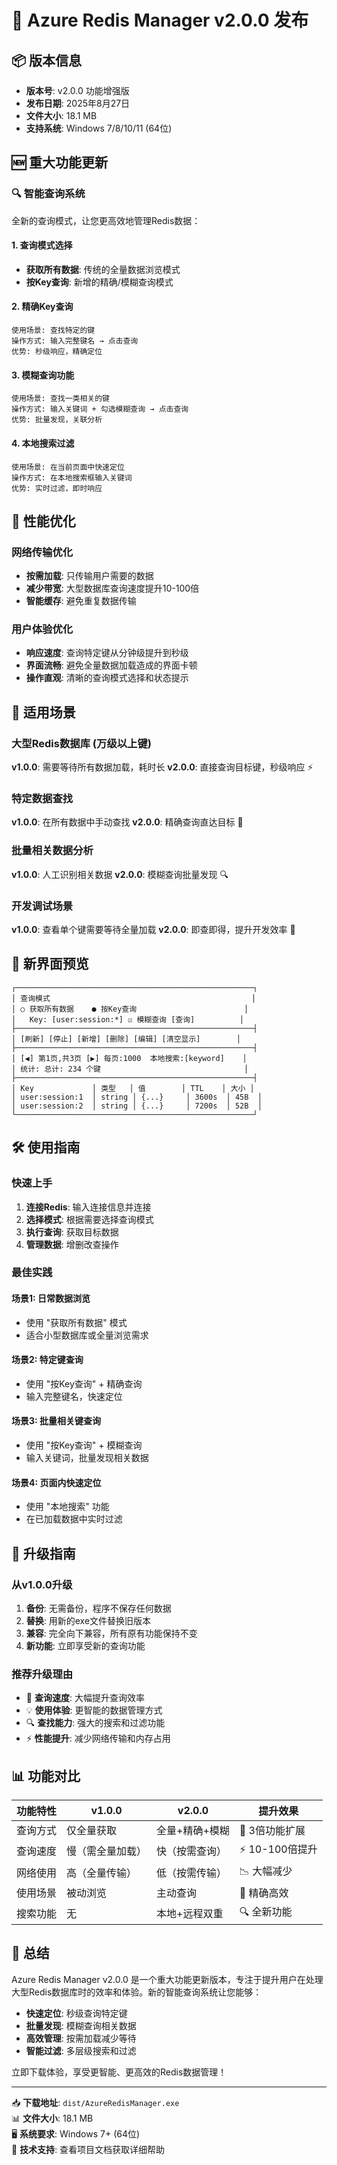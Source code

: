 # 🎉 Azure Redis Manager v2.0.0 发布

## 📦 版本信息
- **版本号**: v2.0.0 功能增强版
- **发布日期**: 2025年8月27日
- **文件大小**: 18.1 MB
- **支持系统**: Windows 7/8/10/11 (64位)

## 🆕 重大功能更新

### 🔍 智能查询系统
全新的查询模式，让您更高效地管理Redis数据：

#### 1. 查询模式选择
- **获取所有数据**: 传统的全量数据浏览模式
- **按Key查询**: 新增的精确/模糊查询模式

#### 2. 精确Key查询
```
使用场景: 查找特定的键
操作方式: 输入完整键名 → 点击查询
优势: 秒级响应，精确定位
```

#### 3. 模糊查询功能
```
使用场景: 查找一类相关的键
操作方式: 输入关键词 + 勾选模糊查询 → 点击查询
优势: 批量发现，关联分析
```

#### 4. 本地搜索过滤
```
使用场景: 在当前页面中快速定位
操作方式: 在本地搜索框输入关键词
优势: 实时过滤，即时响应
```

## 🚀 性能优化

### 网络传输优化
- **按需加载**: 只传输用户需要的数据
- **减少带宽**: 大型数据库查询速度提升10-100倍
- **智能缓存**: 避免重复数据传输

### 用户体验优化
- **响应速度**: 查询特定键从分钟级提升到秒级
- **界面流畅**: 避免全量数据加载造成的界面卡顿
- **操作直观**: 清晰的查询模式选择和状态提示

## 🎯 适用场景

### 大型Redis数据库 (万级以上键)
**v1.0.0**: 需要等待所有数据加载，耗时长
**v2.0.0**: 直接查询目标键，秒级响应 ⚡

### 特定数据查找
**v1.0.0**: 在所有数据中手动查找
**v2.0.0**: 精确查询直达目标 🎯

### 批量相关数据分析
**v1.0.0**: 人工识别相关数据
**v2.0.0**: 模糊查询批量发现 🔍

### 开发调试场景
**v1.0.0**: 查看单个键需要等待全量加载
**v2.0.0**: 即查即得，提升开发效率 🚀

## 📱 新界面预览

```
┌─────────────────────────────────────────────────────┐
│ 查询模式                                             │
│ ○ 获取所有数据    ● 按Key查询                        │
│   Key: [user:session:*] ☑️ 模糊查询 [查询]          │
├─────────────────────────────────────────────────────┤
│ [刷新] [停止] [新增] [删除] [编辑] [清空显示]        │
├─────────────────────────────────────────────────────┤
│ [◀] 第1页,共3页 [▶] 每页:1000  本地搜索:[keyword]    │
│ 统计: 总计: 234 个键                                │
├─────────────────────────────────────────────────────┤
│ Key             │ 类型   │ 值        │ TTL    │ 大小 │
│ user:session:1  │ string │ {...}     │ 3600s  │ 45B  │
│ user:session:2  │ string │ {...}     │ 7200s  │ 52B  │
└─────────────────────────────────────────────────────┘
```

## 🛠️ 使用指南

### 快速上手
1. **连接Redis**: 输入连接信息并连接
2. **选择模式**: 根据需要选择查询模式
3. **执行查询**: 获取目标数据
4. **管理数据**: 增删改查操作

### 最佳实践

#### 场景1: 日常数据浏览
- 使用 "获取所有数据" 模式
- 适合小型数据库或全量浏览需求

#### 场景2: 特定键查询
- 使用 "按Key查询" + 精确查询
- 输入完整键名，快速定位

#### 场景3: 批量相关键查询
- 使用 "按Key查询" + 模糊查询
- 输入关键词，批量发现相关数据

#### 场景4: 页面内快速定位
- 使用 "本地搜索" 功能
- 在已加载数据中实时过滤

## 🔄 升级指南

### 从v1.0.0升级
1. **备份**: 无需备份，程序不保存任何数据
2. **替换**: 用新的exe文件替换旧版本
3. **兼容**: 完全向下兼容，所有原有功能保持不变
4. **新功能**: 立即享受新的查询功能

### 推荐升级理由
- 🚀 **查询速度**: 大幅提升查询效率
- 💡 **使用体验**: 更智能的数据管理方式
- 🔍 **查找能力**: 强大的搜索和过滤功能
- ⚡ **性能提升**: 减少网络传输和内存占用

## 📊 功能对比

| 功能特性 | v1.0.0 | v2.0.0 | 提升效果 |
|---------|--------|-------|----------|
| 查询方式 | 仅全量获取 | 全量+精确+模糊 | 🚀 3倍功能扩展 |
| 查询速度 | 慢（需全量加载） | 快（按需查询） | ⚡ 10-100倍提升 |
| 网络使用 | 高（全量传输） | 低（按需传输） | 📉 大幅减少 |
| 使用场景 | 被动浏览 | 主动查询 | 🎯 精确高效 |
| 搜索功能 | 无 | 本地+远程双重 | 🔍 全新功能 |

## 🎊 总结

Azure Redis Manager v2.0.0 是一个重大功能更新版本，专注于提升用户在处理大型Redis数据库时的效率和体验。新的智能查询系统让您能够：

- **快速定位**: 秒级查询特定键
- **批量发现**: 模糊查询相关数据  
- **高效管理**: 按需加载减少等待
- **智能过滤**: 多层级搜索和过滤

立即下载体验，享受更智能、更高效的Redis数据管理！

---

📥 **下载地址**: `dist/AzureRedisManager.exe`  
📊 **文件大小**: 18.1 MB  
🖥️ **系统要求**: Windows 7+ (64位)  
🔗 **技术支持**: 查看项目文档获取详细帮助
